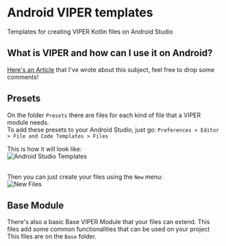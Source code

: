 # Android VIPER templates
Templates for creating VIPER Kotlin files on Android Studio

## What is VIPER and how can I use it on Android?
[Here's an Article](https://cheesecakelabs.com/blog/using-viper-architecture-android/) that I've wrote about this subject, feel free to drop some comments!

## Presets
On the folder `Presets` there are files for each kind of file that a VIPER module needs.
<br>To add these presets to your Android Studio, just go:
`Preferences > Editor > File and Code Templates > Files`


This is how it will look like:<br>
![Android Studio Templates](http://i.imgur.com/wztAC9T.png)

<br>Then you can just create your files using the `New` menu:<br>
![New Files](http://i.imgur.com/4CEG3BE.png)

## Base Module
There's also a basic Base VIPER Module that your files can extend. This files add some common functionalities that can be used on your project
<br>This files are on the `Base` folder.
